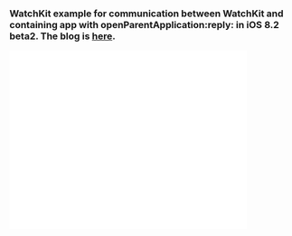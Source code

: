 ### WatchKit example for communication between WatchKit and containing app with openParentApplication:reply: in iOS 8.2 beta2.  The blog is [here](http://nilstack.github.io/2014/12/11/Communication-With-Containing-App-With-OpenParentApplication/).

<iframe width="420" height="315" src="//www.youtube.com/embed/pkFT2BOJPtc" frameborder="0" allowfullscreen></iframe>